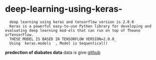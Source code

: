   # deep-learning-using-keras-
      deep learning using keras and tensorflow version is 2.0.0
      Keras is a powerful easy-to-use Python library for developing and evaluating deep learning mod-els that can run on top of Theano        orTensorFlow.
      THESE MODEL IS BASED IN TENSORFLOW VERSION=2.0.0_
      Using  keras.models  , Model is Sequentical()
  **predection of diabates data**
  data is give 
  [github](https://github.com/karthikcode1/deep-learning-using-keras-/blob/master/pima-indians-diabetes.csv)
